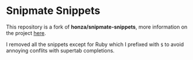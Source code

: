 Snipmate Snippets
=================

This repository is a fork of **honza/snipmate-snippets**, more information on the project [here](https://github.com/honza/snipmate-snippets).

I removed all the snippets except for Ruby which I prefixed with `$` to avoid annoying conflits with supertab completions.

